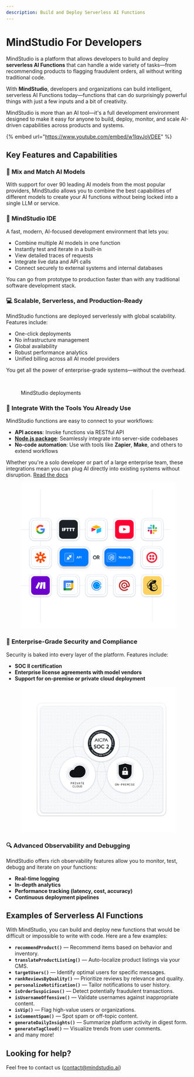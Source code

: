```yaml
---
description: Build and Deploy Serverless AI Functions
---
```


# MindStudio For Developers

MindStudio is a platform that allows developers to build and deploy **serverless AI Functions** that can handle a wide variety of tasks—from recommending products to flagging fraudulent orders, all without writing traditional code.

With **MindStudio**, developers and organizations can build intelligent, serverless AI Functions today—functions that can do surprisingly powerful things with just a few inputs and a bit of creativity.

MindStudio is more than an AI tool—it's a full development environment designed to make it easy for anyone to build, deploy, monitor, and scale AI-driven capabilities across products and systems.

{% embed url="https://www.youtube.com/embed/w1IqvJoVDEE" %}

## Key Features and Capabilities

### 🚀 **Mix and Match AI Models**

With support for over 90 leading AI models from the most popular providers, MindStudio allows you to combine the best capabilities of different models to create your AI functions without being locked into a single LLM or service.

### 🧠 **MindStudio IDE**

A fast, modern, AI-focused development environment that lets you:

* Combine multiple AI models in one function
* Instantly test and iterate in a built-in
* View detailed traces of requests
* Integrate live data and API calls
* Connect securely to external systems and internal databases

You can go from prototype to production faster than with any traditional software development stack.

### **💻 Scalable, Serverless, and Production-Ready**

MindStudio functions are deployed serverlessly with global scalability. Features include:

* One-click deployments
* No infrastructure management
* Global availability
* Robust performance analytics
* Unified billing across all AI model providers

You get all the power of enterprise-grade systems—without the overhead.

<figure><img src="../.gitbook/assets/6751f0af1e6cd7e3c3127e70_image (31) (1).avif" alt=""><figcaption><p>MindStudio deployments</p></figcaption></figure>

### 🧩 **Integrate With the Tools You Already Use**

MindStudio functions are easy to connect to your workflows:

* **API access**: Invoke functions via RESTful API
* [**Node.js package**](https://www.npmjs.com/package/mindstudio): Seamlessly integrate into server-side codebases
* **No-code automation**: Use with tools like **Zapier**, **Make**, and others to extend workflows

Whether you're a solo developer or part of a large enterprise team, these integrations mean you can plug AI directly into existing systems without disruption. [Read the docs](https://help.mindstudio.ai/developers/npm-package)

<figure><img src="../.gitbook/assets/6751e7941134ee1a25fd443f_image (4).svg" alt=""><figcaption></figcaption></figure>

### 🔐 **Enterprise-Grade Security and Compliance**

Security is baked into every layer of the platform. Features include:

* **SOC II certification**
* **Enterprise license agreements with model vendors**
* **Support for on-premise or private cloud deployment**

<figure><img src="../.gitbook/assets/6751e83548390c35479fa11f_image (5).svg" alt=""><figcaption></figcaption></figure>

### 🔍 **Advanced Observability and Debugging**

MindStudio offers rich observability features allow you to monitor, test, debugg and iterate on your functions:

* **Real-time logging**
* **In-depth analytics**
* **Performance tracking (latency, cost, accuracy)**
* **Continuous deployment pipelines**

## **Examples of Serverless AI Functions**

With MindStudio, you can build and deploy new functions that would be difficult or impossible to write with code. Here are a few examples:

* **`recommendProduct()`** — Recommend items based on behavior and inventory.
* **`translateProductListing()`** — Auto-localize product listings via your CMS.
* **`targetUsers()`** — Identify optimal users for specific messages.
* **`rankReviewsByQuality()`** — Prioritize reviews by relevance and quality.
* **`personalizeNotification()`** — Tailor notifications to user history.
* **`isOrderSuspicious()`** — Detect potentially fraudulent transactions.
* **`isUsernameOffensive()`** — Validate usernames against inappropriate content.
* **`isVip()`** — Flag high-value users or organizations.
* **`isCommentSpam()`** — Spot spam or off-topic content.
* **`generateDailyInsights()`** — Summarize platform activity in digest form.
* **`generateTagCloud()`** — Visualize trends from user comments.
* and many more!

## Looking for help?

Feel free to contact us ([contact@mindstudio.ai](mailto:contact@mindstudio.ai))
